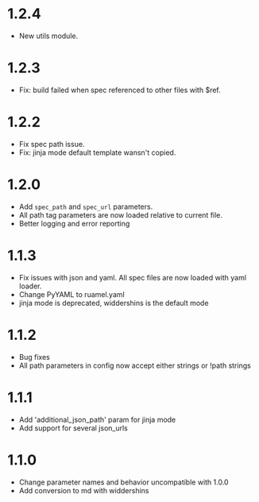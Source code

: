 # 1.2.4

- New utils module.

# 1.2.3

- Fix: build failed when spec referenced to other files with $ref.

# 1.2.2

- Fix spec path issue.
- Fix: jinja mode default template wansn't copied.

# 1.2.0

- Add `spec_path` and `spec_url` parameters.
- All path tag parameters are now loaded relative to current file.
- Better logging and error reporting

# 1.1.3

- Fix issues with json and yaml. All spec files are now loaded with yaml loader.
- Change PyYAML to ruamel.yaml
- jinja mode is deprecated, widdershins is the default mode

# 1.1.2

- Bug fixes
- All path parameters in config now accept either strings or !path strings

# 1.1.1

- Add 'additional_json_path' param for jinja mode
- Add support for several json_urls

# 1.1.0

- Change parameter names and behavior uncompatible with 1.0.0
- Add conversion to md with widdershins